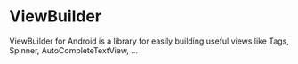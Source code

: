 # ViewBuilder

ViewBuilder for Android is a library for easily building useful views like Tags, Spinner, AutoCompleteTextView, ...